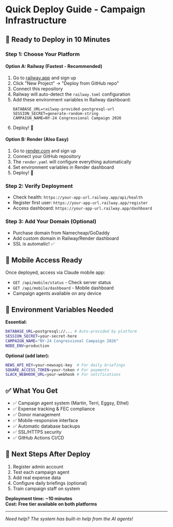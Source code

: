 # Quick Deploy Guide - Campaign Infrastructure

## 🚀 Ready to Deploy in 10 Minutes

### Step 1: Choose Your Platform

#### Option A: Railway (Fastest - Recommended)
1. Go to [railway.app](https://railway.app) and sign up
2. Click "New Project" → "Deploy from GitHub repo"
3. Connect this repository
4. Railway will auto-detect the `railway.toml` configuration
5. Add these environment variables in Railway dashboard:
   ```
   DATABASE_URL=railway-provided-postgresql-url
   SESSION_SECRET=generate-random-string
   CAMPAIGN_NAME=NY-24 Congressional Campaign 2026
   ```
6. Deploy! 🎉

#### Option B: Render (Also Easy)
1. Go to [render.com](https://render.com) and sign up
2. Connect your GitHub repository
3. The `render.yaml` will configure everything automatically
4. Set environment variables in Render dashboard
5. Deploy! 🎉

### Step 2: Verify Deployment
- Check health: `https://your-app-url.railway.app/api/health`
- Register first user: `https://your-app-url.railway.app/register`
- Access dashboard: `https://your-app-url.railway.app/dashboard`

### Step 3: Add Your Domain (Optional)
- Purchase domain from Namecheap/GoDaddy
- Add custom domain in Railway/Render dashboard
- SSL is automatic! ✅

## 📱 Mobile Access Ready
Once deployed, access via Claude mobile app:
- `GET /api/mobile/status` - Check server status
- `GET /api/mobile/dashboard` - Mobile dashboard
- Campaign agents available on any device

## 🔧 Environment Variables Needed

**Essential:**
```bash
DATABASE_URL=postgresql://... # Auto-provided by platform
SESSION_SECRET=your-secret-here
CAMPAIGN_NAME="NY-24 Congressional Campaign 2026"
NODE_ENV=production
```

**Optional (add later):**
```bash
NEWS_API_KEY=your-newsapi-key  # For daily briefings
SQUARE_ACCESS_TOKEN=your-token # For payments
SLACK_WEBHOOK_URL=your-webhook # For notifications
```

## ✅ What You Get
- ✅ Campaign agent system (Martin, Terri, Eggsy, Ethel)
- ✅ Expense tracking & FEC compliance
- ✅ Donor management
- ✅ Mobile-responsive interface
- ✅ Automatic database backups
- ✅ SSL/HTTPS security
- ✅ GitHub Actions CI/CD

## 🎯 Next Steps After Deploy
1. Register admin account
2. Test each campaign agent
3. Add real expense data
4. Configure daily briefings (optional)
5. Train campaign staff on system

**Deployment time: ~10 minutes**  
**Cost: Free tier available on both platforms**

---

*Need help? The system has built-in help from the AI agents!*
